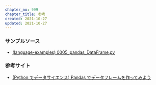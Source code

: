 ```yaml
---
chapter_no: 999
chapter_title: 参考
created: 2021-10-27
updated: 2021-10-27
---
```

### サンプルソース
- [(language-examples) 0005_pandas_DataFrame.py](https://github.com/fumokmm/language-examples/blob/main/Python/0005_pandas_DataFrame.py)

### 参考サイト
- [(Python でデータサイエンス) Pandas でデータフレームを作ってみよう](https://pythondatascience.plavox.info/pandas/pandas%E3%81%A7%E3%83%87%E3%83%BC%E3%82%BF%E3%83%95%E3%83%AC%E3%83%BC%E3%83%A0%E3%82%92%E4%BD%9C%E3%81%A3%E3%81%A6%E3%81%BF%E3%82%88%E3%81%86)
